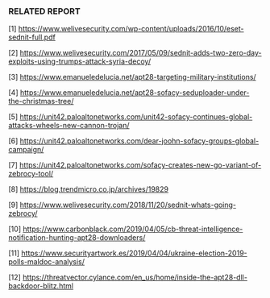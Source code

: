 ### RELATED REPORT

[1] https://www.welivesecurity.com/wp-content/uploads/2016/10/eset-sednit-full.pdf

[2] https://www.welivesecurity.com/2017/05/09/sednit-adds-two-zero-day-exploits-using-trumps-attack-syria-decoy/

[3] https://www.emanueledelucia.net/apt28-targeting-military-institutions/

[4] https://www.emanueledelucia.net/apt28-sofacy-seduploader-under-the-christmas-tree/

[5] https://unit42.paloaltonetworks.com/unit42-sofacy-continues-global-attacks-wheels-new-cannon-trojan/

[6] https://unit42.paloaltonetworks.com/dear-joohn-sofacy-groups-global-campaign/

[7] https://unit42.paloaltonetworks.com/sofacy-creates-new-go-variant-of-zebrocy-tool/

[8] https://blog.trendmicro.co.jp/archives/19829

[9] https://www.welivesecurity.com/2018/11/20/sednit-whats-going-zebrocy/

[10] https://www.carbonblack.com/2019/04/05/cb-threat-intelligence-notification-hunting-apt28-downloaders/

[11] https://www.securityartwork.es/2019/04/04/ukraine-election-2019-polls-maldoc-analysis/

[12] https://threatvector.cylance.com/en_us/home/inside-the-apt28-dll-backdoor-blitz.html
